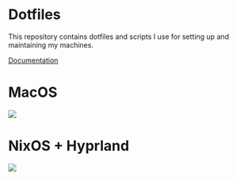 # Dotfiles
This repository contains dotfiles and scripts I use for setting up and maintaining my machines.

[Documentation](https://lucas.website/guides/computer-setup/)

# MacOS
![](/doc/mac-demo.png)

# NixOS + Hyprland
![](/doc/nix-demo.png)
